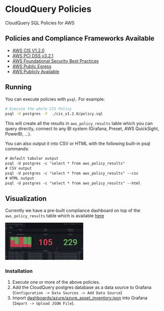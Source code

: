 # CloudQuery Policies
CloudQuery SQL Policies for AWS

## Policies and Compliance Frameworks Available

- [AWS CIS V1.2.0](./cis_v1.2.0/policy.sql)
- [AWS PCI DSS v3.2.1](./pci_dss_v3.2.1/policy.sql)
- [AWS Foundational Security Best Practices](./foundational_security/policy.sql)
- [AWS Public Egress](./public_egress/policy.sql)
- [AWS Publicly Available](./publicly_available/policy.sql)

## Running

You can execute policies with `psql`. For example:

```bash
# Execute the whole CIS Policy
psql -U postgres -f  ./cis_v1.2.0/policy.sql
```

This will create all the results in `aws_policy_results` table which you can query directly, connect to any BI system (Grafana, Preset, AWS QuickSight, PowerBI, ...).

You can also output it into CSV or HTML with the following built-in psql commands:

```
# default tabular output
psql -U postgres -c "select * from aws_policy_results"
# CSV output
psql -U postgres -c "select * from aws_policy_results" --csv
# HTML output
psql -U postgres -c "select * from aws_policy_results" --html
```

## Visualization

Currently we have a pre-built compliance dashboard on top of the `aws_policy_results` table which is available [here](../dashboards/grafana/compliance.json)

<img alt="Azure Asset Inventory Grafana Dashboard" src="../dashboards/grafana/compliance.png" width=50% height=50%>

### Installation

1. Execute one or more of the above policies.
2. Add the CloudQuery postgres database as a data source to Grafana (`Configuration -> Data Sources -> Add Data Source`)
3. Import [dashboards/azure/azure_asset_inventory.json](../dashboards/grafana/compliance.json) into Grafana (`Import -> Upload JSON File`).